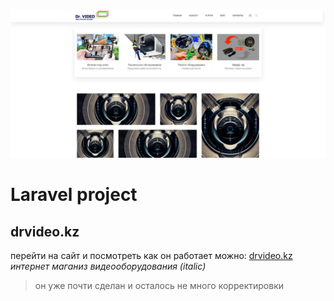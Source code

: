![магазин видеонаблюдения](drvideo.png "laravel")
# Laravel project 
## drvideo.kz  
перейти на сайт и посмотреть как он работает можно: 
[drvideo.kz](https://drvideo.kz)
*интернет маганиз видеооборудования (italic)*
> он уже почти сделан и осталось не много корректировки
